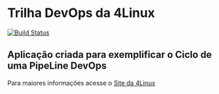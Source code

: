# Trilha DevOps da 4Linux

<!-- Altere a Flag abaixo com sua URL do Travis -->
[![Build Status](https://travis-ci.org/Pedroar/DevOpsLab-HelloWorld.svg?branch=master)](https://travis-ci.org/Pedroar/DevOpsLab-HelloWorld)
## Aplicação criada para exemplificar o Ciclo de uma PipeLine DevOps


Para maiores informações acesse o [Site da 4Linux](https://www.4linux.com.br/cursos/devops)
